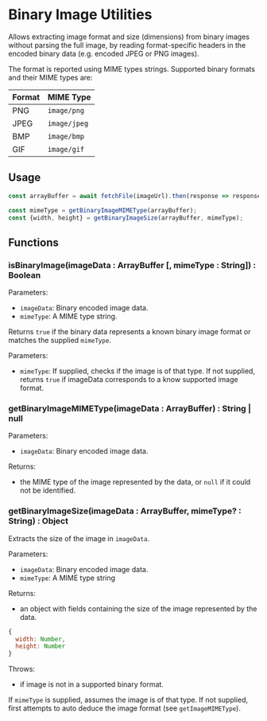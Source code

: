 # Binary Image Utilities

Allows extracting image format and size (dimensions) from binary images without parsing the full image, by reading format-specific headers in the encoded binary data (e.g. encoded JPEG or PNG images).

The format is reported using MIME types strings. Supported binary formats and their MIME types are:

| Format | MIME Type    |
| ------ | ------------ |
| PNG    | `image/png`  |
| JPEG   | `image/jpeg` |
| BMP    | `image/bmp`  |
| GIF    | `image/gif`  |

## Usage

```js
const arrayBuffer = await fetchFile(imageUrl).then(response => response.arrayBuffer());

const mimeType = getBinaryImageMIMEType(arrayBuffer);
const {width, height} = getBinaryImageSize(arrayBuffer, mimeType);
```

## Functions

### isBinaryImage(imageData : ArrayBuffer [, mimeType : String]) : Boolean

Parameters:

- `imageData`: Binary encoded image data.
- `mimeType`: A MIME type string.

Returns `true` if the binary data represents a known binary image format or matches the supplied `mimeType`.

Parameters:

- `mimeType`: If supplied, checks if the image is of that type. If not supplied, returns `true` if imageData corresponds to a know supported image format.

### getBinaryImageMIMEType(imageData : ArrayBuffer) : String | null

Parameters:

- `imageData`: Binary encoded image data.

Returns:

- the MIME type of the image represented by the data, or `null` if it could not be identified.

### getBinaryImageSize(imageData : ArrayBuffer, mimeType? : String) : Object

Extracts the size of the image in `imageData`.

Parameters:

- `imageData`: Binary encoded image data.
- `mimeType`: A MIME type string

Returns:

- an object with fields containing the size of the image represented by the data.

```js
{
  width: Number,
  height: Number
}
```

Throws:

- if image is not in a supported binary format.

If `mimeType` is supplied, assumes the image is of that type. If not supplied, first attempts to auto deduce the image format (see `getImageMIMEType`).
